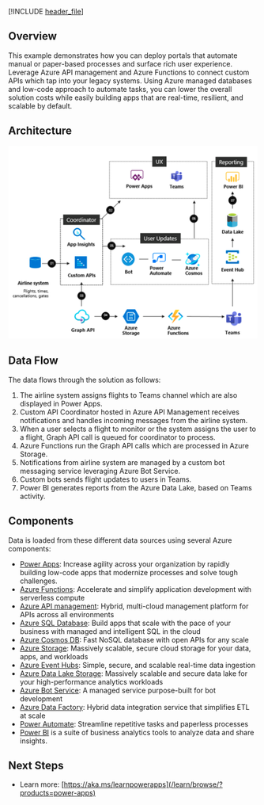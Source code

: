 


[!INCLUDE [header_file](../../../includes/sol-idea-header.md)]

## Overview

This example demonstrates how you can deploy portals that automate manual or paper-based processes and surface rich user experience. Leverage Azure API management and Azure Functions to connect custom APIs which tap into your legacy systems. Using Azure managed databases and low-code approach to automate tasks, you can lower the overall solution costs while easily building apps that are real-time, resilient, and scalable by default.

## Architecture

![Architecture Diagram](../media/custom-business-processes.png)

## Data Flow

The data flows through the solution as follows:

1. The airline system assigns flights to Teams channel which are also displayed in Power Apps.
2. Custom API Coordinator hosted in Azure API Management receives notifications and handles incoming messages from the airline system.
3. When a user selects a flight to monitor or the system assigns the user to a flight, Graph API call is queued for coordinator to process.
4. Azure Functions run the Graph API calls which are processed in Azure Storage.
5. Notifications from airline system are managed by a custom bot messaging service leveraging Azure Bot Service.
6. Custom bots sends flight updates to users in Teams.
7. Power BI generates reports from the Azure Data Lake, based on Teams activity.

## Components

Data is loaded from these different data sources using several Azure components:

- [Power Apps](https://powerapps.microsoft.com/): Increase agility across your organization by rapidly building low-code apps that modernize processes and solve tough challenges.
- [Azure Functions](https://azure.microsoft.com/services/functions/): Accelerate and simplify application development with serverless compute
- [Azure API management](https://azure.microsoft.com/services/api-management/): Hybrid, multi-cloud management platform for APIs across all environments
- [Azure SQL Database](https://azure.microsoft.com//services/sql-database/): Build apps that scale with the pace of your business with managed and intelligent SQL in the cloud
- [Azure Cosmos DB](https://azure.microsoft.com/services/cosmos-db/): Fast NoSQL database with open APIs for any scale
- [Azure Storage](https://azure.microsoft.com/product-categories/storage/): Massively scalable, secure cloud storage for your data, apps, and workloads
- [Azure Event Hubs](https://azure.microsoft.com/services/event-hubs/): Simple, secure, and scalable real-time data ingestion
- [Azure Data Lake Storage](https://azure.microsoft.com/services/storage/data-lake-storage/): Massively scalable and secure data lake for your high-performance analytics workloads
- [Azure Bot Service](https://azure.microsoft.com/services/bot-service/): A managed service purpose-built for bot development
- [Azure Data Factory](https://azure.microsoft.com/services/data-factory/): Hybrid data integration service that simplifies ETL at scale
- [Power Automate](https://flow.microsoft.com/): Streamline repetitive tasks and paperless processes
- [Power BI](/power-bi) is a suite of business analytics tools to analyze data and share insights.

## Next Steps

- Learn more: [https://aka.ms/learnpowerapps](/learn/browse/?products=power-apps)